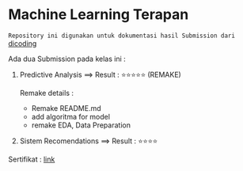 # Machine Learning Terapan
`Repository ini digunakan untuk dokumentasi hasil Submission dari` [dicoding]('https://www.dicoding.com/academies/319')

Ada dua Submission pada kelas ini :
1. Predictive Analysis ==> Result : ⭐⭐⭐⭐⭐ (REMAKE)

    Remake details :
    * Remake README.md
    * add algoritma for model
    * remake EDA, Data Preparation

3. Sistem Recomendations ==> Result : ⭐⭐⭐⭐


Sertifikat : [link]('https://www.dicoding.com/certificates/07Z65Q5VJXQR')

